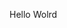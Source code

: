 Hello Wolrd











































































































































































































































































































































































































































































































































































































































































































































































































































































































































































































































































































































